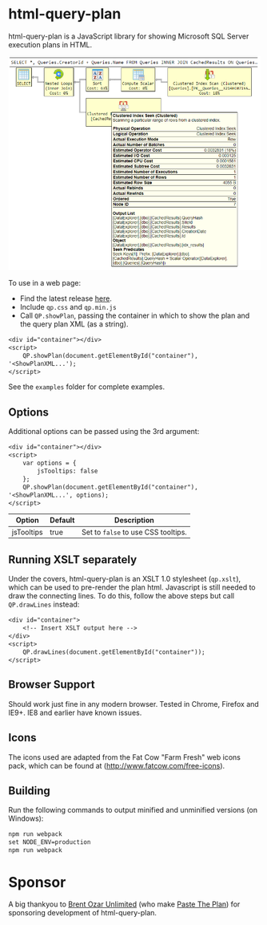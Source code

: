 # html-query-plan

html-query-plan is a JavaScript library for showing Microsoft SQL Server execution plans in HTML.

![html-query-plan screenshot](screenshot.png "Screenshot")

To use in a web page:

 - Find the latest release [here](https://github.com/JustinPealing/html-query-plan/releases/latest).
 - Include `qp.css` and `qp.min.js`
 - Call `QP.showPlan`, passing the container in which to show the plan and the query plan XML (as a string). 

```
<div id="container"></div>
<script>
    QP.showPlan(document.getElementById("container"), '<ShowPlanXML...');
</script> 
```

See the `examples` folder for complete examples.

## Options

Additional options can be passed using the 3rd argument:

```
<div id="container"></div>
<script>
    var options = {
        jsTooltips: false
    };
    QP.showPlan(document.getElementById("container"), '<ShowPlanXML...', options);
</script> 
```

| Option | Default | Description | 
| --- | --- | --- | 
| jsTooltips | true | Set to `false` to use CSS tooltips. | 

## Running XSLT separately

Under the covers, html-query-plan is an XSLT 1.0 stylesheet (`qp.xslt`), which can be used to pre-render the plan html. Javascript is still needed to draw the connecting lines. To do this, follow the above steps but call `QP.drawLines` instead:

```
<div id="container">
    <!-- Insert XSLT output here -->
</div>
<script>
    QP.drawLines(document.getElementById("container"));
</script>
```

## Browser Support

Should work just fine in any modern browser. Tested in Chrome, Firefox and IE9+. IE8 and earlier have known issues.

## Icons

The icons used are adapted from the Fat Cow "Farm Fresh" web icons pack, which can be found at (http://www.fatcow.com/free-icons).

## Building

Run the following commands to output minified and unminified versions (on Windows):

    npm run webpack
    set NODE_ENV=production
    npm run webpack
    
# Sponsor

A big thankyou to [Brent Ozar Unlimited](https://www.brentozar.com/) (who make [Paste The Plan](https://www.brentozar.com/pastetheplan/)) for sponsoring development of html-query-plan.
